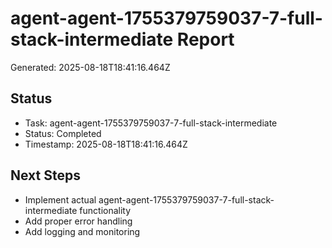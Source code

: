 # agent-agent-1755379759037-7-full-stack-intermediate Report

Generated: 2025-08-18T18:41:16.464Z

## Status
- Task: agent-agent-1755379759037-7-full-stack-intermediate
- Status: Completed
- Timestamp: 2025-08-18T18:41:16.464Z

## Next Steps
- Implement actual agent-agent-1755379759037-7-full-stack-intermediate functionality
- Add proper error handling
- Add logging and monitoring

